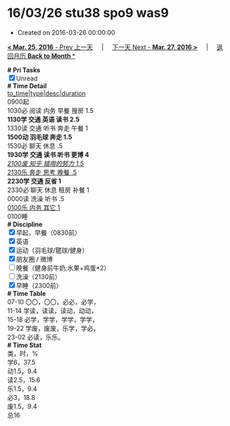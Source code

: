 # 16/03/26 stu38 spo9 was9

- Created on 2016-03-26 00:00:00

[**< Mar. 25, 2016** - Prev 上一天](/lifelogs/2016/03/d25.md) &nbsp; &nbsp; | &nbsp; &nbsp; [下一天 Next - **Mar. 27, 2016 >**](/lifelogs/2016/03/d27.md) &nbsp; &nbsp; |  &nbsp; &nbsp; [返回月历 **Back to Month ^**](/lifelogs/2016/03/index.md)
<br/><div><b># Pri Tasks</b></div><div><input checked="true" type="checkbox"/>Unread</div><div><b># Time Detail</b></div><div><u>to_time|type|desc|duration</u></div><div>0900起</div><div>1030必 阅读 内务 早餐 搜房 1.5</div><div><b>1130学 交通 英语 读书 2.5</b></div><div>1330读 交通 听书 奔走 午餐 1</div><div><b>1500动 羽毛球 奔走 1.5</b></div><div>1530必 聊天 休息 .5</div><div><b>1930学 交通 读书 听书 更博 4</b></div><div><u><i>2100废 知乎 错用的努力 1.5</i></u></div><div><u>2130乐 奔走 思考 晚餐 .5</u></div><div><b>2230学 交通 反省 1</b></div><div>2330必 聊天 休息 租房 补餐 1</div><div>0000读 洗澡 听书 .5</div><div><u>0100乐 内务 其它 1</u></div><div>0100睡</div><div><b># Discipline</b></div><div><input checked="true" type="checkbox"/>早起，早餐（0830前）</div><div><input checked="true" type="checkbox"/>英语</div><div><input checked="true" type="checkbox"/>运动（羽毛球/毽球/健身）</div><div><input checked="true" type="checkbox"/>朋友圈 / 微博</div><div><input type="checkbox"/>晚餐（健身前牛奶;水果+鸡蛋*2）</div><div><input type="checkbox"/>洗澡（2130前）</div><div><input checked="true" type="checkbox"/>早睡（2300前）</div><div><b># Time Table</b></div><div>07-10 〇〇，〇〇，必必，必学，</div><div>11-14 学读，读读，读动，动动，</div><div>15-18 必学，学学，学学，学学，</div><div>19-22 学废，废废，乐学，学必，</div><div>23-02 必读，乐乐。</div><div><b># Time Stat</b></div><div>类，时，%</div><div>学6，37.5</div><div>动1.5，9.4</div><div>读2.5，15.6</div><div>乐1.5，9.4</div><div>必3，18.8</div><div>废1.5，9.4</div><div>总16</div>
